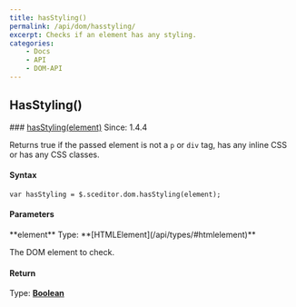 ```yaml
---
title: hasStyling()
permalink: /api/dom/hasstyling/
excerpt: Checks if an element has any styling.
categories:
    - Docs
    - API
    - DOM-API
---
```

## HasStyling()

<article class="api method" markdown="1">
### <a id="hasStyling" href="#hasStyling">hasStyling(element)</a> <span class="since">Since: 1.4.4</span>

Returns true if the passed element is not a `p` or `div` tag, has any inline CSS or has any CSS classes.


#### Syntax

	var hasStyling = $.sceditor.dom.hasStyling(element);


#### Parameters

<div class="parameters">
<div class="parameter" markdown="1">
**element**  
Type: **[HTMLElement](/api/types/#htmlelement)**

The DOM element to check.
</div>
</div>


#### Return

Type: **[Boolean](/api/types/#bool)**
</article>
